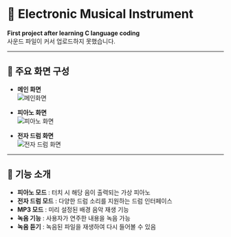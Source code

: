 # 🎹 Electronic Musical Instrument

**First project after learning C language coding**  
사운드 파일이 커서 업로드하지 못했습니다.

---

## 📱 주요 화면 구성

- **메인 화면**  
  ![메인화면](https://github.com/user-attachments/assets/82e8330b-90b3-49a8-b882-d013f7d94f90)

- **피아노 화면**  
  ![피아노 화면](https://github.com/user-attachments/assets/a7758e43-7664-42e7-866f-d1e529e1665c)

- **전자 드럼 화면**  
  ![전자 드럼 화면](https://github.com/user-attachments/assets/97472e1b-8d99-4a82-81c1-9fa18d52133f)

---

## 🎵 기능 소개

- **피아노 모드** : 터치 시 해당 음이 출력되는 가상 피아노  
- **전자 드럼 모드** : 다양한 드럼 소리를 지원하는 드럼 인터페이스  
- **MP3 모드** : 미리 설정된 배경 음악 재생 기능  
- **녹음 기능** : 사용자가 연주한 내용을 녹음 가능  
- **녹음 듣기** : 녹음된 파일을 재생하여 다시 들어볼 수 있음

